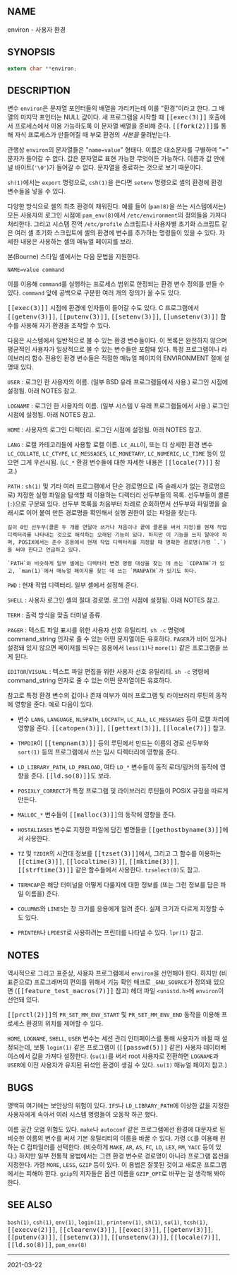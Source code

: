 ## NAME

environ - 사용자 환경

## SYNOPSIS

```c
extern char **environ;
```

## DESCRIPTION

변수 `environ`은 문자열 포인터들의 배열을 가리키는데 이를 "환경"이라고 한다. 그 배열의 마지막 포인터는 NULL 값이다. 새 프로그램을 시작할 때 <tt>[[exec(3)]]</tt> 호출에서 프로세스에서 이용 가능하도록 이 문자열 배열을 준비해 준다. <tt>[[fork(2)]]</tt>를 통해 자식 프로세스가 만들어질 때 부모 환경의 *사본을* 물려받는다.

관행상 `environ`의 문자열들은 "`name=value`" 형태다. 이름은 대소문자를 구별하며 "=" 문자가 들어갈 수 없다. 값은 문자열로 표현 가능한 무엇이든 가능하다. 이름과 값 안에 널 바이트(`'\0'`)가 들어갈 수 없다. 문자열을 종료하는 것으로 보기 때문이다.

`sh(1)`에서는 `export` 명령으로, `csh(1)`을 쓴다면 `setenv` 명령으로 셸의 환경에 환경 변수들을 넣을 수 있다.

다양한 방식으로 셸의 최초 환경이 채워진다. 예를 들어 (`pam(8)`을 쓰는 시스템에서는) 모든 사용자의 로그인 시점에 `pam_env(8)`에서 `/etc/environment`의 정의들을 가져다 처리한다. 그리고 시스템 전역 `/etc/profile` 스크립트나 사용자별 초기화 스크립트 같은 여러 셸 초기화 스크립트에 셸의 환경에 변수를 추가하는 명령들이 있을 수 있다. 자세한 내용은 사용하는 셸의 매뉴얼 페이지를 보라.

본(Bourne) 스타일 셸에서는 다음 문법을 지원한다.

```
NAME=value command
```

이를 이용해 `command`를 실행하는 프로세스 범위로 한정되는 환경 변수 정의를 만들 수 있다. `command` 앞에 공백으로 구분한 여러 개의 정의가 올 수도 있다.

<tt>[[exec(3)]]</tt> 시점에 환경에 인자들이 들어갈 수도 있다. C 프로그램에서 <tt>[[getenv(3)]]</tt>, <tt>[[putenv(3)]]</tt>, <tt>[[setenv(3)]]</tt>, <tt>[[unsetenv(3)]]</tt> 함수를 사용해 자기 환경을 조작할 수 있다.

다음은 시스템에서 일반적으로 볼 수 있는 환경 변수들이다. 이 목록은 완전하지 않으며 평균적인 사용자가 일상적으로 볼 수 있는 변수들만 포함돼 있다. 특정 프로그램이나 라이브러리 함수 전용인 환경 변수들은 적절한 매뉴얼 페이지의 ENVIRONMENT 절에 설명돼 있다.

`USER`
:   로그인 한 사용자의 이름. (일부 BSD 유래 프로그램들에서 사용.) 로그인 시점에 설정됨. 아래 NOTES 참고.

`LOGNAME`
:   로그인 한 사용자의 이름. (일부 시스템 V 유래 프로그램들에서 사용.) 로그인 시점에 설정됨. 아래 NOTES 참고.

`HOME`
:   사용자의 로그인 디렉터리. 로그인 시점에 설정됨. 아래 NOTES 참고.

`LANG`
:   로캘 카테고리들에 사용할 로캘 이름. `LC_ALL`이, 또는 더 상세한 환경 변수 `LC_COLLATE`, `LC_CTYPE`, `LC_MESSAGES`, `LC_MONETARY`, `LC_NUMERIC`, `LC_TIME` 등이 있으면 그게 우선시됨. (`LC_*` 환경 변수들에 대한 자세한 내용은 <tt>[[locale(7)]]</tt> 참고.)

`PATH`
:   `sh(1)` 및 기타 여러 프로그램에서 단순 경로명으로 (즉 슬래시가 없는 경로명으로) 지정한 실행 파일을 탐색할 때 이용하는 디렉터리 선두부들의 목록. 선두부들이 콜론(`:`)으로 구분돼 있다. 선두부 목록을 처음부터 차례로 순회하면서 선두부와 파일명을 슬래시로 이어 붙여 만든 경로명을 확인해서 실행 권한이 있는 파일을 찾는다.

    길이 0인 선두부(콜론 두 개를 연달아 쓰거나 처음이나 끝에 콜론을 써서 지정)를 현재 작업 디렉터리를 나타내는 것으로 해석하는 오래된 기능이 있다. 하지만 이 기능을 쓰지 말아야 하며, POSIX에서는 준수 응용에서 현재 작업 디렉터리를 지정할 때 명확한 경로명(가령 `.`)을 써야 한다고 언급하고 있다.

    `PATH`와 비슷하게 일부 셸에는 디렉터리 변경 명령 대상을 찾는 데 쓰는 `CDPATH`가 있고, `man(1)`에서 매뉴얼 페이지를 찾는 데 쓰는 `MANPATH`가 있기도 하다.

`PWD`
:   현재 작업 디렉터리. 일부 셸에서 설정해 준다.

`SHELL`
:   사용자 로그인 셸의 절대 경로명. 로그인 시점에 설정됨. 아래 NOTES 참고.

`TERM`
:   출력 방식을 맞출 터미널 종류.

`PAGER`
:   텍스트 파일 표시를 위한 사용자 선호 유틸리티. `sh -c` 명령에 command_string 인자로 줄 수 있는 어떤 문자열이든 유효하다. `PAGER`가 비어 있거나 설정돼 있지 않으면 페이저를 띄우는 응용에서 `less(1)`나 `more(1)` 같은 프로그램을 쓰게 된다.

`EDITOR`/`VISUAL`
:   텍스트 파일 편집을 위한 사용자 선호 유틸리티. `sh -c` 명령에 command_string 인자로 줄 수 있는 어떤 문자열이든 유효하다.

참고로 특정 환경 변수의 값이나 존재 여부가 여러 프로그램 및 라이브러리 루틴의 동작에 영향을 준다. 예로 다음이 있다.

* 변수 `LANG`, `LANGUAGE`, `NLSPATH`, `LOCPATH`, `LC_ALL`, `LC_MESSAGES` 등이 로캘 처리에 영향을 준다. <tt>[[catopen(3)]]</tt>, <tt>[[gettext(3)]]</tt>, <tt>[[locale(7)]]</tt> 참고.

* `TMPDIR`이 <tt>[[tempnam(3)]]</tt> 등의 루틴에서 만드는 이름의 경로 선두부와 `sort(1)` 등의 프로그램에서 쓰는 임시 디렉터리에 영향을 준다.

* `LD_LIBRARY_PATH`, `LD_PRELOAD`, 여타 `LD_*` 변수들이 동적 로더/링커의 동작에 영향을 준다. <tt>[[ld.so(8)]]</tt>도 보라.

* `POSIXLY_CORRECT`가 특정 프로그램 및 라이브러리 루틴들이 POSIX 규정을 따르게 만든다.

* `MALLOC_*` 변수들이 <tt>[[malloc(3)]]</tt>의 동작에 영향을 준다.

* `HOSTALIASES` 변수로 지정한 파일에 담긴 별명들을 <tt>[[gethostbyname(3)]]</tt>에서 사용한다.

* `TZ` 및 `TZDIR`의 시간대 정보를 <tt>[[tzset(3)]]</tt>에서, 그리고 그 함수를 이용하는 <tt>[[ctime(3)]]</tt>, <tt>[[localtime(3)]]</tt>, <tt>[[mktime(3)]]</tt>, <tt>[[strftime(3)]]</tt> 같은 함수들에서 사용한다. `tzselect(8)`도 참고.

* `TERMCAP`은 해당 터미널을 어떻게 다룰지에 대한 정보를 (또는 그런 정보를 담은 파일 이름을) 준다.

* `COLUMNS`와 `LINES`는 창 크기를 응용에게 알려 준다. 실제 크기과 다르게 지정할 수도 있다.

* `PRINTER`나 `LPDEST`로 사용하려는 프린터를 나타낼 수 있다. `lpr(1)` 참고.

## NOTES

역사적으로 그리고 표준상, 사용자 프로그램에서 `environ`을 선언해야 한다. 하지만 (비표준으로) 프로그래머의 편의를 위해서 기능 확인 매크로 `_GNU_SOURCE`가 정의돼 있으면 (<tt>[[feature_test_macros(7)]]</tt> 참고) 헤더 파일 `<unistd.h>`에 `environ`이 선언돼 있다.

<tt>[[prctl(2)]]</tt>의 `PR_SET_MM_ENV_START` 및 `PR_SET_MM_ENV_END` 동작을 이용해 프로세스 환경의 위치를 제어할 수 있다.

`HOME`, `LOGNAME`, `SHELL`, `USER` 변수는 세션 관리 인터페이스를 통해 사용자가 바뀔 때 설정되는데, 보통 `login(1)` 같은 프로그램이 (<tt>[[passwd(5)]]</tt> 같은) 사용자 데이터베이스에서 값을 가져다 설정한다. (`su(1)`를 써서 root 사용자로 전환하면 `LOGNAME`과 `USER`에 이전 사용자가 유지된 뒤섞인 환경이 생길 수 있다. `su(1)` 매뉴얼 페이지 참고.)

## BUGS

명백히 여기에는 보안상의 위험이 있다. `IFS`나 `LD_LIBRARY_PATH`에 이상한 값을 지정한 사용자에게 속아서 여러 시스템 명령들이 오동작 하곤 했다.

이름 공간 오염 위험도 있다. `make`나 `autoconf` 같은 프로그램에선 환경에 대문자로 된 비슷한 이름의 변수를 써서 기본 유틸리티의 이름을 바꿀 수 있다. 가령 `CC`를 이용해 원하는 C 컴파일러를 선택한다. (비슷하게 `MAKE`, `AR`, `AS`, `FC`, `LD`, `LEX`, `RM`, `YACC` 등이 있다.) 하지만 일부 전통적 용법에서는 그런 환경 변수로 경로명이 아니라 프로그램 옵션을 지정한다. 가령 `MORE`, `LESS`, `GZIP` 등이 있다. 이 용법은 잘못된 것이고 새로운 프로그램에서는 피해야 한다. `gzip`의 저자들은 옵션 이름을 `GZIP_OPT`로 바꾸는 걸 생각해 봐야 한다.

## SEE ALSO

`bash(1)`, `csh(1)`, `env(1)`, `login(1)`, `printenv(1)`, `sh(1)`, `su(1)`, `tcsh(1)`, <tt>[[execve(2)]]</tt>, <tt>[[clearenv(3)]]</tt>, <tt>[[exec(3)]]</tt>, <tt>[[getenv(3)]]</tt>, <tt>[[putenv(3)]]</tt>, <tt>[[setenv(3)]]</tt>, <tt>[[unsetenv(3)]]</tt>, <tt>[[locale(7)]]</tt>, <tt>[[ld.so(8)]]</tt>, `pam_env(8)`

----

2021-03-22
